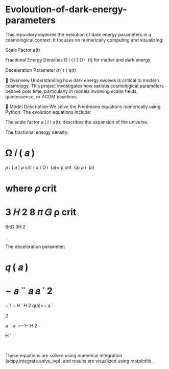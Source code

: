 # Evoloution-of-dark-energy-parameters
This repository explores the evolution of dark energy parameters in a cosmological context. It focuses on numerically computing and visualizing:

Scale Factor 
a(t)

Fractional Energy Densities 
Ω
𝑖
(
𝑡
)
Ω 
i
​
 (t) for matter and dark energy

Deceleration Parameter 
𝑞
(
𝑡
)
q(t)

🧠 Overview
Understanding how dark energy evolves is critical to modern cosmology. This project investigates how various cosmological parameters behave over time, particularly in models involving scalar fields, quintessence, or ΛCDM baselines.

🧮 Model Description
We solve the Friedmann equations numerically using Python. The evolution equations include:

The scale factor 
𝑎
(
𝑡
)
a(t): describes the expansion of the universe.

The fractional energy density:

Ω
𝑖
(
𝑎
)
=
𝜌
𝑖
(
𝑎
)
𝜌
crit
(
𝑎
)
Ω 
i
​
 (a)= 
ρ 
crit
​
 (a)
ρ 
i
​
 (a)
​
 
where 
𝜌
crit
=
3
𝐻
2
8
𝜋
𝐺
ρ 
crit
​
 = 
8πG
3H 
2
 
​
 .

The deceleration parameter:

𝑞
(
𝑎
)
=
−
𝑎
¨
𝑎
𝑎
˙
2
=
−
1
−
𝐻
˙
𝐻
2
q(a)=− 
a
˙
  
2
 
a
¨
 a
​
 =−1− 
H 
2
 
H
˙
 
​
 
These equations are solved using numerical integration (scipy.integrate.solve_ivp), and results are visualized using matplotlib.
